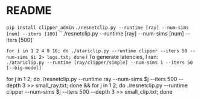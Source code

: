 # README

`pip install clipper_admin`
`./resnetclip.py --runtime [ray] --num-sims [num] --iters [100]`
``./resnetclip.py --runtime [ray] --num-sims [num] --iters [500]`


 `for i in 1 2 4 8 16; do ./atariclip.py --runtime clipper --iters 50 --num-sims $i 2> logs.txt; done`
i
To generate latencies, I ran:
`./atariclip.py --runtime [ray/clipper/simple] --num-sims 1 --iters 50 [--big-model]`

for j in 1 2; do ./resnetclip.py --runtime ray --num-sims $j --iters 500 --depth 3 >> small_ray.txt; done && for j in 1 2; do ./resnetclip.py --runtime clipper --num-sims $j --iters 500 --depth 3 >> small_clip.txt; done

